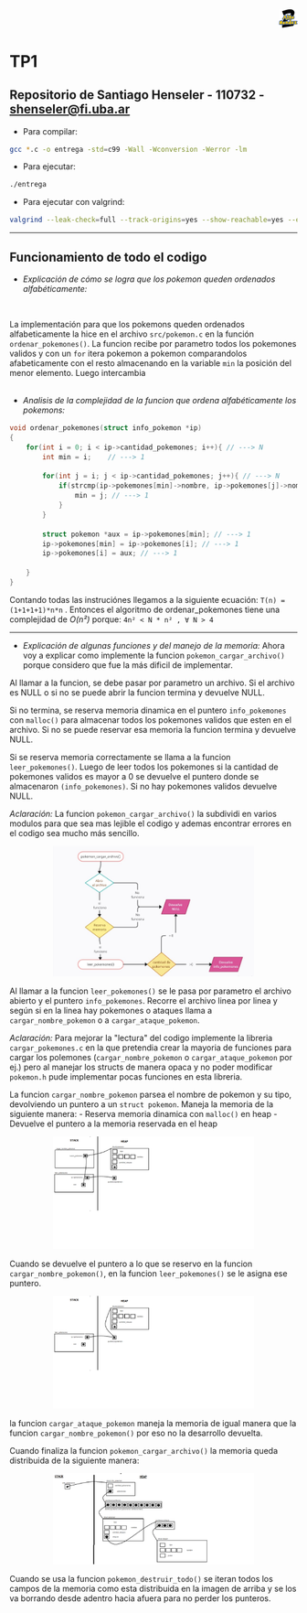 <div align="right">
<img width="32px" src="img/algo2.svg">
</div>

# TP1

## Repositorio de Santiago Henseler - 110732 - shenseler@fi.uba.ar

- Para compilar:

```bash
gcc *.c -o entrega -std=c99 -Wall -Wconversion -Werror -lm
```

- Para ejecutar:

```bash
./entrega
```

- Para ejecutar con valgrind:
```bash
valgrind --leak-check=full --track-origins=yes --show-reachable=yes --error-exitcode=2 --show-leak-kinds=all --trace-children=yes ./entrega
```
---
##  Funcionamiento de todo el codigo

-  *Explicación de cómo se logra que los pokemon queden ordenados alfabéticamente:*
<br/>

La implementación para que los pokemons queden ordenados alfabeticamente la hice en el archivo `src/pokemon.c` en la función `ordenar_pokemones()`. La funcion recibe por parametro todos los pokemones validos y con un `for` itera pokemon a pokemon comparandolos afabeticamente con el resto almacenando en la variable `min` la posición del menor elemento. Luego intercambia   
<br/>
-  *Analisis de la complejidad de la funcion que ordena alfabéticamente los pokemons:*
  
```c
void ordenar_pokemones(struct info_pokemon *ip)
{
	for(int i = 0; i < ip->cantidad_pokemones; i++){ // ---> N
		int min = i;    // ---> 1

		for(int j = i; j < ip->cantidad_pokemones; j++){ // ---> N
			if(strcmp(ip->pokemones[min]->nombre, ip->pokemones[j]->nombre) > 0){
				min = j; // ---> 1
			}
		}

		struct pokemon *aux = ip->pokemones[min]; // ---> 1
		ip->pokemones[min] = ip->pokemones[i]; // ---> 1 
		ip->pokemones[i] = aux; // ---> 1

	}
}
```

Contando todas las instruciónes llegamos a la siguiente ecuación: `T(n) = (1+1+1+1)*n*n` . Entonces el algoritmo de ordenar_pokemones tiene una complejidad de *O(n²)* porque: `4n² < N * n² , ∀ N > 4`

---

-  *Explicación de algunas funciones y del manejo de la memoria:*
Ahora voy a explicar como implemente la funcion `pokemon_cargar_archivo()` porque considero que fue la más dificil de implementar.

Al llamar a la funcion, se debe pasar por parametro un archivo. Si el archivo es NULL o si no se puede abrir la funcion termina y devuelve NULL.

Si no termina, se reserva memoria dinamica en el puntero `info_pokemones` con `malloc()` para almacenar todos los pokemones validos que esten en el archivo. Si no se puede reservar esa memoria la funcion termina y devuelve NULL.

Si se reserva memoria correctamente se llama a la funcion `leer_pokemones()`. Luego de leer todos los pokemones si la cantidad de pokemones validos es mayor a 0 se devuelve el puntero donde se almacenaron `(info_pokemones)`. Si no hay pokemones validos devuelve NULL.

*Aclaración:* La funcion `pokemon_cargar_archivo()` la subdividi en varios modulos para que sea mas lejible el codigo y ademas encontrar errores en el codigo sea mucho más sencillo.
	
<div align="center">
<img width="70%" src="img/flujo1.jpg">
</div>

Al llamar a la funcion `leer_pokemones()` se le pasa por parametro el archivo abierto y el puntero `info_pokemones`. Recorre el archivo linea por linea y según si en la linea hay pokemones o ataques llama a `cargar_nombre_pokemon` o a `cargar_ataque_pokemon`. 

*Aclaración:* Para mejorar la "lectura" del codigo implemente la libreria `cargar_pokemones.c` en la que pretendia crear la mayoria de funciones para cargar los polemones (`cargar_nombre_pokemon` o `cargar_ataque_pokemon` por ej.) pero al manejar los structs de manera opaca y no poder modificar `pokemon.h` pude implementar pocas funciones en esta libreria.

La funcion `cargar_nombre_pokemon` parsea el nombre de pokemon y su tipo, devolviendo un puntero a un `struct pokemon`. Maneja la memoria de la siguiente manera:
	- Reserva memoria dinamica con `malloc()` en heap
 	- Devuelve el puntero a la memoria reservada en el heap
  
<div align="center">
<img width="70%" src="img/memoria2.png">
</div>

Cuando se devuelve el puntero a lo que se reservo en la funcion `cargar_nombre_pokemon()`, en la funcion `leer_pokemones()` se le asigna ese puntero.

<div align="center">
<img width="70%" src="img/memoria3.png">
</div>

la funcion `cargar_ataque_pokemon` maneja la memoria de igual manera que la funcion `cargar_nombre_pokemon()` por eso no la desarrollo devuelta.

Cuando finaliza la funcion `pokemon_cargar_archivo()` la memoria queda distribuida de la siguiente manera:

<div align="center">
<img width="70%" src="img/memoria1.png">
</div>

Cuando se usa la funcion `pokemon_destruir_todo()` se iteran todos los campos de la memoria como esta distribuida en la imagen de arriba y se los va borrando desde adentro hacia afuera para no perder los punteros. 
